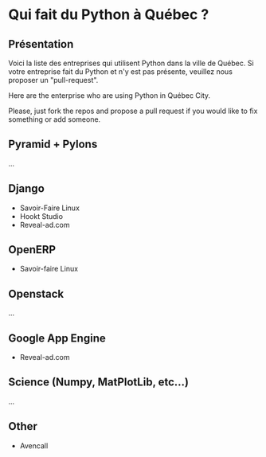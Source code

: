 Qui fait du Python à Québec ?
===============================

Présentation
------------
Voici la liste des entreprises qui utilisent Python dans la ville de Québec. Si votre entreprise fait du Python et n'y est pas présente, veuillez nous proposer un "pull-request".

Here are the enterprise who are using Python in Québec City.

Please, just fork the repos and propose a pull request if you would like to fix something or add someone.

## Pyramid + Pylons

...

## Django

* Savoir-Faire Linux
* Hookt Studio
* Reveal-ad.com

## OpenERP

* Savoir-faire Linux

## Openstack

...

## Google App Engine

* Reveal-ad.com

## Science (Numpy, MatPlotLib, etc...)

...

## Other

* Avencall

